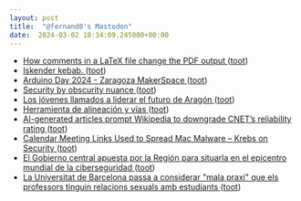 ```yaml
---
layout: post
title:  "@fernand0's Mastodon"
date:  2024-03-02 18:34:09.245000+00:00
---
```

*  [How comments in a LaTeX file change the PDF output ](https://www.johndcook.com/blog/2024/02/08/pdflatex-comment) ([toot](https://mastodon.social/@fernand0/112027529985713147))
*  [Iskender kebab. ](https://avecesunafoto.wordpress.com/2024/03/02/iskender-kebab) ([toot](https://mastodon.social/@fernand0/112027324712186608))
*  [Arduino Day 2024 - Zaragoza MakerSpace  ](https://zaragozamakerspace.com/event/arduino-day-2024/) ([toot](https://mastodon.social/@fernand0/112027206966762540))
*  [Security by obscurity nuance ](https://www.johndcook.com/blog/2024/02/15/security-by-obscurity) ([toot](https://mastodon.social/@fernand0/112027028540768508))
*  [Los jóvenes llamados a liderar el futuro de Aragón ](https://hoyaragon.es/noticias-economia-empresa/jovenes-futuro-aragon) ([toot](https://mastodon.social/@fernand0/112026771173173134))
*  [Herramienta de alineación y vías ](https://www.flickr.com/photos/fernand0/53529661307) ([toot](https://mastodon.social/@fernand0/112026655708119199))
*  [AI-generated articles prompt Wikipedia to downgrade CNET’s reliability rating ](https://arstechnica.com/information-technology/2024/02/wikipedia-downgrades-cnets-reliability-rating-after-ai-generated-articles) ([toot](https://mastodon.social/@fernand0/112026592606510303))
*  [Calendar Meeting Links Used to Spread Mac Malware – Krebs on Security ](https://krebsonsecurity.com/2024/02/calendar-meeting-links-used-to-spread-mac-malware) ([toot](https://mastodon.social/@fernand0/112026182697025222))
*  [El Gobierno central apuesta por la Región para situarla en el epicentro mundial de la ciberseguridad ](https://www.laopiniondemurcia.es/comunidad/2024/02/29/gobierno-nacional-espana-pedro-sanchez-centro-diseno-chips-ciberseguridad-microchips-murcia-98832434.htm) ([toot](https://mastodon.social/@fernand0/112025871030914680))
*  [La Universitat de Barcelona passa a considerar "mala praxi" que els professors tinguin relacions sexuals amb estudiants ](https://www.ara.cat/societat/educacio/relacio-sexoafectiva-alumne-professor-sera-mala-praxi_1_4952711.htm) ([toot](https://mastodon.social/@fernand0/112025635982065213))

